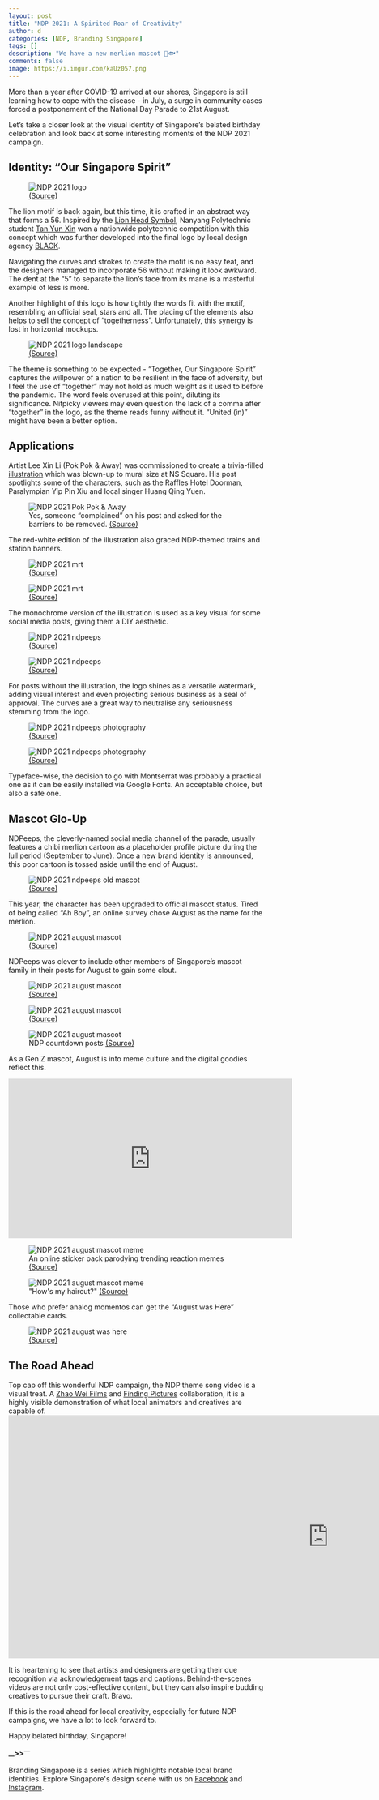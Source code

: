 ```yaml
---
layout: post
title: "NDP 2021: A Spirited Roar of Creativity"
author: d
categories: [NDP, Branding Singapore]
tags: []
description: "We have a new merlion mascot 🦁🐟"
comments: false
image: https://i.imgur.com/kaUz057.png
---
```


More than a year after COVID-19 arrived at our shores, Singapore is still learning how to cope with the disease - in July, a surge in community cases forced a postponement of the National Day Parade to 21st August. 

Let’s take a closer look at the visual identity of Singapore’s belated birthday celebration and look back at some interesting moments of the NDP 2021 campaign. 

<h2>Identity: “Our Singapore Spirit”</h2>

<figure>
<img src="https://i.imgur.com/IBZZEc6.png" alt="NDP 2021 logo">
<figcaption><a href="https://www.facebook.com/photo/?fbid=10159398883053529&set=pb.100044180183668.-2207520000" target="_blank">(Source)</a></figcaption>
</figure>

The lion motif is back again, but this time, it is crafted in an abstract way that forms a 56. Inspired by the <a href="https://en.wikipedia.org/wiki/Lion_head_symbol_of_Singapore" target="_blank">Lion Head Symbol</a>, Nanyang Polytechnic student <a href="https://www.youtube.com/watch?v=t3TI4UQSdng" target="_blank">Tan Yun Xin</a> won a nationwide polytechnic competition with this concept which was further developed into the final logo by local design agency <a href="https://blackdesign.world/" target="_blank">BLACK</a>. 

Navigating the curves and strokes to create the motif is no easy feat, and the designers managed to incorporate 56 without making it look awkward. The dent at the “5” to separate the lion’s face from its mane is a masterful example of less is more. 

Another highlight of this logo is how tightly the words fit with the motif, resembling an official seal, stars and all. The placing of the elements also helps to sell the concept of “togetherness”. Unfortunately, this synergy is lost in horizontal mockups. 

<figure>
<img src="https://i.imgur.com/FS4JVpb.png" alt="NDP 2021 logo landscape">
<figcaption><a href="https://www.ndp.gov.sg/about/theme-and-logo/" target="_blank">(Source)</a></figcaption>
</figure>

The theme is something to be expected - “Together, Our Singapore Spirit” captures the willpower of a nation to be resilient in the face of adversity, but I feel the use of “together” may not hold as much weight as it used to before the pandemic. The word feels overused at this point, diluting its significance. Nitpicky viewers may even question the lack of a comma after “together” in the logo, as the theme reads funny without it. “United (in)” might have been a better option. 

<h2>Applications</h2>
Artist Lee Xin Li (Pok Pok & Away) was commissioned to create a trivia-filled <a href="https://www.facebook.com/PokPokAway/posts/1857858337753215" target="_blank">illustration</a> which was blown-up to mural size at NS Square. His post spotlights some of the characters, such as the Raffles Hotel Doorman, Paralympian Yip Pin Xiu and local singer Huang Qing Yuen. 

<figure>
<img src="https://i.imgur.com/vfluV0p.jpg" alt="NDP 2021 Pok Pok & Away">
<figcaption>Yes, someone “complained” on his post and asked for the barriers to be removed. <a href="https://www.facebook.com/PokPokAway/posts/1857858337753215" target="_blank">(Source)</a></figcaption>
</figure>

The red-white edition of the illustration also graced NDP-themed trains and station banners.

<figure>
<img src="https://i.imgur.com/eyegxWR.jpg" alt="NDP 2021 mrt">
<figcaption><a href="https://www.facebook.com/WeKeepYourWorldMoving/posts/5761765493893639?comment_id=5762315527171969" target="_blank">(Source)</a></figcaption>
</figure>

<figure>
<img src="https://i.imgur.com/XqA890o.jpg" alt="NDP 2021 mrt">
<figcaption><a href="https://www.facebook.com/WeKeepYourWorldMoving/posts/5761765493893639?comment_id=5762315527171969" target="_blank">(Source)</a></figcaption>
</figure>

The monochrome version of the illustration is used as a key visual for some social media posts, giving them a DIY aesthetic. 

<figure>
<img src="https://i.imgur.com/aKJTesC.jpg" alt="NDP 2021 ndpeeps">
<figcaption><a href="https://www.facebook.com/photo.php?fbid=383374819811854&set=pb.100044180183668.-2207520000..&type=3" target="_blank">(Source)</a></figcaption>
</figure>

<figure>
<img src="https://i.imgur.com/E09mP3t.jpg" alt="NDP 2021 ndpeeps">
<figcaption><a href="https://www.facebook.com/photo.php?fbid=370414487774554&set=pb.100044180183668.-2207520000..&type=3" target="_blank">(Source)</a></figcaption>
</figure>

For posts without the illustration, the logo shines as a versatile watermark, adding visual interest and even projecting serious business as a seal of approval. The curves are a great way to neutralise any seriousness stemming from the logo.


<figure>
<img src="https://i.imgur.com/rXgJc2Z.jpg" alt="NDP 2021 ndpeeps photography">
<figcaption><a href="https://www.facebook.com/photo.php?fbid=382531546562848&set=pb.100044180183668.-2207520000..&type=3" target="_blank">(Source)</a></figcaption>
</figure>

<figure>
<img src="https://i.imgur.com/jxsEKjn.jpg" alt="NDP 2021 ndpeeps photography">
<figcaption><a href="https://www.facebook.com/photo.php?fbid=382531419896194&set=pb.100044180183668.-2207520000..&type=3" target="_blank">(Source)</a></figcaption>
</figure>

Typeface-wise, the decision to go with Montserrat was probably a practical one as it can be easily installed via Google Fonts. An acceptable choice, but also a safe one. 

<h2>Mascot Glo-Up</h2>
NDPeeps, the cleverly-named social media channel of the parade, usually features a chibi merlion cartoon as a placeholder profile picture during the lull period (September to June). Once a new brand identity is announced, this poor cartoon is tossed aside until the end of August. 

<figure>
<img src="https://i.imgur.com/g3BbfmR.png" alt="NDP 2021 ndpeeps old mascot">
<figcaption><a href="https://www.facebook.com/photo.php?fbid=382531419896194&set=pb.100044180183668.-2207520000..&type=3" target="_blank">(Source)</a></figcaption>
</figure>

This year, the character has been upgraded to official mascot status. Tired of being called “Ah Boy”, an online survey chose August as the name for the merlion.

<figure>
<img src="https://i.imgur.com/bz5FFb2.jpg" alt="NDP 2021 august mascot">
<figcaption><a href="https://www.facebook.com/89175368528/photos/pb.100044180183668.-2207520000../10159141422493529/?type=3" target="_blank">(Source)</a></figcaption>
</figure>

NDPeeps was clever to include other members of Singapore’s mascot family in their posts for August to gain some clout. 

<figure>
<img src="https://i.imgur.com/AhmI45y.png" alt="NDP 2021 august mascot">
<figcaption><a href="https://www.facebook.com/NDPeeps/" target="_blank">(Source)</a></figcaption>
</figure>

<figure>
<img src="https://i.imgur.com/bp7e1Yc.png" alt="NDP 2021 august mascot">
<figcaption><a href="https://www.facebook.com/NDPeeps/" target="_blank">(Source)</a></figcaption>
</figure>

<figure>
<img src="https://i.imgur.com/wtdr97m.png" alt="NDP 2021 august mascot">
<figcaption>NDP countdown posts <a href="https://www.facebook.com/NDPeeps/" target="_blank">(Source)</a></figcaption>
</figure>

As a Gen Z mascot, August is into meme culture and the digital goodies reflect this.

<div class="video-responsive"><iframe width="560" height="315" src="https://www.youtube.com/embed/8AwUa6zEK5k" title="YouTube video player" frameborder="0" allow="accelerometer; autoplay; clipboard-write; encrypted-media; gyroscope; picture-in-picture" allowfullscreen></iframe></div>

<figure>
<img src="https://i.imgur.com/0y9Y6Kj.jpg" alt="NDP 2021 august mascot meme">
<figcaption>An online sticker pack parodying trending reaction memes <a href="https://www.facebook.com/89175368528/photos/pb.100044180183668.-2207520000../10159180912913529/?type=3" target="_blank">(Source)</a></figcaption>
</figure>

<figure>
<img src="https://i.imgur.com/6fJqnIX.jpg" alt="NDP 2021 august mascot meme">
<figcaption>"How's my haircut?" <a href="https://www.facebook.com/89175368528/photos/pb.100044180183668.-2207520000../10159034985683529/?type=3" target="_blank">(Source)</a></figcaption>
</figure>

Those who prefer analog momentos can get the “August was Here” collectable cards.

<figure>
<img src="https://i.imgur.com/z1OIIly.jpg" alt="NDP 2021 august was here">
<figcaption><a href="https://www.facebook.com/singaporechineseculturalcentre/photos/pb.1485486608381824.-2207520000../2929627983967672/?type=3&theater" target="_blank">(Source)</a></figcaption>
</figure>

<h2>The Road Ahead</h2>
Top cap off this wonderful NDP campaign, the NDP theme song video is a visual treat. A <a href="http://www.zhaowei.com/" target="_blank">Zhao Wei Films</a> and <a href="https://www.finding.pictures/" target="_blank">Finding Pictures</a> collaboration, it is a highly visible demonstration of what local animators and creatives are capable of. 

<div class="video-responsive"><iframe width="1264" height="480" src="https://www.youtube.com/embed/-3HRY_hnZxo" title="YouTube video player" frameborder="0" allow="accelerometer; autoplay; clipboard-write; encrypted-media; gyroscope; picture-in-picture" allowfullscreen></iframe></div>

It is heartening to see that artists and designers are getting their due recognition via acknowledgement tags and captions. Behind-the-scenes videos are not only cost-effective content, but they can also inspire budding creatives to pursue their craft. Bravo. 

If this is the road ahead for local creativity, especially for future NDP campaigns, we have a lot to look forward to.

Happy belated birthday, Singapore!

<strong><sub>—</sub>><sub></sub>><sup>—</sup></strong>

Branding Singapore is a series which highlights notable local brand identities. Explore Singapore's design scene with us on <a href="https://www.facebook.com/designinsingapore/">Facebook</a> and <a href="https://www.instagram.com/designinsingapore/">Instagram</a>. 
